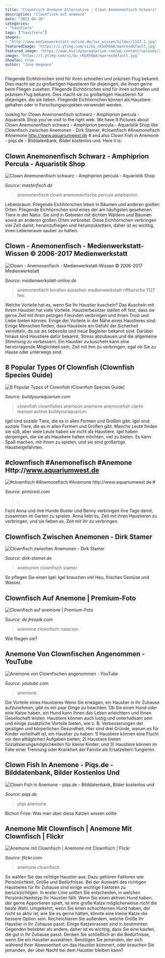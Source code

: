 ```yaml
---
title: "Clownfisch Anemone Alternative : Clown Anemonenfisch Schwarz"
description: "Clownfisch auf anemone"
date: "2022-04-20"
categories:
- "haustiere"
tags: ["haustiere"]
images:
- "http://www.medienwerkstatt-online.de/lws_wissen/bilder/1127-1.jpg"
featuredImage: "https://i.ytimg.com/vi/Gu_cKbXh6AA/maxresdefault.jpg"
featured_image: "https://www.buildyouraquarium.com/wp-content/uploads/2020/02/anemone_2.jpg"
image: "https://i.ytimg.com/vi/Gu_cKbXh6AA/maxresdefault.jpg"
ShowToc: true
author: "June Hegmann"
---
```



Fliegende Eichhörnchen sind für ihren schnellen und präzisen Flug bekannt. Dies macht sie zu großartigen Haustieren für diejenigen, die ihnen gerne beim Fliegen zusehen.
Fliegende Eichhörnchen sind für ihren schnellen und präzisen Flug bekannt. Dies macht sie zu großartigen Haustieren für diejenigen, die sie lieben. Fliegende Eichhörnchen können als Haustiere gehalten oder in Forschungsprojekten verwendet werden.

	

		
looking for Clown Anemonenfisch schwarz - Amphiprion percula - Aquaristik Shop you've visit to the right web. We have 9 Pictures about Clown Anemonenfisch schwarz - Amphiprion percula - Aquaristik Shop like Clownfisch zwischen Anemonen - Dirk Stamer, #clownfisch #Anemonefisch #Anemone http://www.aquariumwest.de # and also Clown Fish in Anemone - piqs.de - Bilddatenbank, Bilder kostenlos und. Here it is:
		
    
## Clown Anemonenfisch Schwarz - Amphiprion Percula - Aquaristik Shop

<img loading=lazy src="https://media.masterfisch.com/2581-thickbox_default/clown-anemonenfisch-schwarz.jpg" onerror="this.onerror=null;this.src='https://tse3.mm.bing.net/th?id=OIP.b5czDH6R6GY-84gcf2Y3lQHaE7&amp;pid=15.1';" alt="Clown Anemonenfisch schwarz - Amphiprion percula - Aquaristik Shop">

_Source: masterfisch.de_

>anemonenfisch clown anemonenfische percula amphiprion. 

	

Lebensraum: Fliegende Eichhörnchen leben in Bäumen und anderen großen Orten.
Fliegende Eichhörnchen sind eines der am häufigsten gesehenen Tiere in der Natur. Sie sind in Gebieten mit dichten Wäldern und Bäumen sowie an anderen großen Orten verbreitet. Diese Eichhörnchen verbringen viel Zeit damit, herumzufliegen und herumzuklettern, daher ist es wichtig, ihren Lebensraum sauber zu halten.

    
## Clown - Anemonenfisch - Medienwerkstatt-Wissen © 2006-2017 Medienwerkstatt

<img loading=lazy src="http://www.medienwerkstatt-online.de/lws_wissen/bilder/1127-1.jpg" onerror="this.onerror=null;this.src='https://tse4.mm.bing.net/th?id=OIP.5GyON51Wzp5UIXOTSo1pSgHaFo&amp;pid=15.1';" alt="Clown - Anemonenfisch - Medienwerkstatt-Wissen © 2006-2017 Medienwerkstatt">

_Source: medienwerkstatt-online.de_

>anemonenfisch korallen aussehen medienwerkstatt riffbarsche 1127 lws. 

	

Welche Vorteile hat es, wenn Sie Ihr Haustier kuscheln?
Das Kuscheln mit Ihrem Haustier hat viele Vorteile. Haustierbesitzer stellen oft fest, dass sie gerne Zeit mit ihren pelzigen Freunden verbringen und ihnen Trost und Liebe bieten können. Einige der Vorteile in der Nähe eines Haustieres sind:
Einige Menschen finden, dass Haustiere ein Gefühl der Sicherheit vermitteln, da sie als liebevolle und treue Begleiter bekannt sind. Darüber hinaus sind Haustiere dafür bekannt, Stress abzubauen und die allgemeine Stimmung zu verbessern. Ein Haustier zu kuscheln kann eine hervorragende Möglichkeit sein, Zeit mit ihm zu verbringen, egal ob Sie zu Hause oder unterwegs sind.

    
## 8 Popular Types Of Clownfish (Clownfish Species Guide)

<img loading=lazy src="https://www.buildyouraquarium.com/wp-content/uploads/2020/02/anemone_2.jpg" onerror="this.onerror=null;this.src='https://tse2.mm.bing.net/th?id=OIP.NYM6Igy4xXOuHN3PxD67igHaFJ&amp;pid=15.1';" alt="8 Popular Types of Clownfish (Clownfish Species Guide)">

_Source: buildyouraquarium.com_

>clownfish clownfishes anemoon anemone anemonefish clarkii maroon actinie buildyouraquarium. 

	

Igel sind soziale Tiere, die es in allen Formen und Größen gibt.
Igel sind soziale Tiere, die es in allen Formen und Größen gibt. Manche Leute finden sie süß, aber viele Leute haben sie nicht als Haustiere. Igel haben denjenigen, die sie als Haustiere halten möchten, viel zu bieten. Es kann Spaß machen, mit ihnen zu spielen, und sie sind großartige Haustiergefährten.

    
## #clownfisch #Anemonefisch #Anemone Http://www.aquariumwest.de #

<img loading=lazy src="https://i.pinimg.com/736x/d3/d3/97/d3d3976e65fb3ad9826857f1a86e9f4e--anemones.jpg" onerror="this.onerror=null;this.src='https://tse2.mm.bing.net/th?id=OIP.sQtGN7cRq3aj2JVImdG76gHaLH&amp;pid=15.1';" alt="#clownfisch #Anemonefisch #Anemone http://www.aquariumwest.de #">

_Source: pinterest.com_

>. 

	

Fazit
Anna und ihre Hunde Buster und Benny verbringen ihre Tage damit, zusammen im Garten zu spielen. Anna liebt es, Zeit mit ihren Haustieren zu verbringen, und sie lieben es, Zeit mit ihr zu verbringen.

    
## Clownfisch Zwischen Anemonen - Dirk Stamer

<img loading=lazy src="https://www.dirk-stamer.de/wp-content/uploads/2021/05/IMG_0935-1152x1536.jpeg" onerror="this.onerror=null;this.src='https://tse2.mm.bing.net/th?id=OIP.PqyEuDXnENJFVwWrhafnxAHaJ4&amp;pid=15.1';" alt="Clownfisch zwischen Anemonen - Dirk Stamer">

_Source: dirk-stamer.de_

>anemonen clownfisch stamer. 

	

So pflegen Sie einen Igel: Igel brauchen viel Heu, frisches Gemüse und Wasser.

    
## Clownfisch Auf Anemone | Premium-Foto

<img loading=lazy src="https://image.freepik.com/fotos-kostenlos/clownfisch-auf-anemone_1360-172.jpg" onerror="this.onerror=null;this.src='https://tse1.mm.bing.net/th?id=OIP.6vtXiJQKJe2YUTVKSWn2jwHaE7&amp;pid=15.1';" alt="Clownfisch auf anemone | Premium-Foto">

_Source: de.freepik.com_

>anemone clownfisch natacion. 

	

Wie fliegen sie?

    
## Anemone Von Clownfischen Angenommen - YouTube

<img loading=lazy src="https://i.ytimg.com/vi/Gu_cKbXh6AA/maxresdefault.jpg" onerror="this.onerror=null;this.src='https://tse3.mm.bing.net/th?id=OIP.O10rvaKWwXyLrxdtOtCs0QHaEK&amp;pid=15.1';" alt="Anemone von Clownfischen angenommen - YouTube">

_Source: youtube.com_

>anemone. 

	

Die Vorteile eines Haustieres
Wenn Sie erwägen, ein Haustier in Ihr Zuhause aufzunehmen, gibt es ein paar Dinge zu beachten. Ob Sie einen Hund oder eine Katze haben, ein Hund kann Ihnen das Leben erleichtern und Ihnen Gesellschaft leisten. Haustiere können auch lustig und unterhaltsam sein und einige zusätzliche Vorteile bieten, wie z. B. Verbesserungen der geistigen und körperlichen Gesundheit. Hier sind drei Gründe, warum es für Kinder vorteilhaft ist, ein Haustier zu haben: 1) Haustiere können eine Flucht vor den alltäglichen Aufgaben bieten; 2) Haustiere bieten Sozialisierungsmöglichkeiten für kleine Kinder; und 3) Haustiere können im Falle einer Trennung oder Krankheit der Familie als Ersatzeltern fungieren.

    
## Clown Fish In Anemone - Piqs.de - Bilddatenbank, Bilder Kostenlos Und

<img loading=lazy src="https://fotos.piqs.de/7/b/4/c/4/fd903e37d8baa226da6d440eab12bfa9.jpg" onerror="this.onerror=null;this.src='https://tse3.mm.bing.net/th?id=OIP.LKi292htTZTmzHsu7l0s8wHaFj&amp;pid=15.1';" alt="Clown Fish in Anemone - piqs.de - Bilddatenbank, Bilder kostenlos und">

_Source: piqs.de_

>piqs anemone. 

	

Bichon Frise: Was man über diese Katzen wissen sollte

    
## Anemone Mit Clownfisch | Anemone Mit Clownfisch | Flickr

<img loading=lazy src="https://live.staticflickr.com/103/368955077_1af30ccc39.jpg" onerror="this.onerror=null;this.src='https://tse3.mm.bing.net/th?id=OIP.9rZtU0DZ9_Qxd_E1v01zXQHaFj&amp;pid=15.1';" alt="Anemone mit Clownfisch | Anemone mit Clownfisch | Flickr">

_Source: flickr.com_

>anemone clownfisch. 

	

So wählen Sie das richtige Haustier aus: Dazu gehören Faktoren wie Persönlichkeit, Größe und Bedürfnisse.
Bei der Auswahl des richtigen Haustieres für Ihr Zuhause sind einige wichtige Faktoren zu berücksichtigen. In erster Linie sollten Sie entscheiden, in welchen Persönlichkeitstyp Ihr Haustier fällt. Wenn Sie einen aktiven Hund haben, der gerne Apportieren spielt, ist eine große Katze möglicherweise nicht die beste Wahl. Umgekehrt, wenn Sie einen schüchternen Hund haben, der nicht so aktiv ist, wie Sie es gerne hätten, könnte eine kleine Katze die bessere Option sein. Recherchieren Sie außerdem, welche Größe Ihr Haustier in Ihr Zuhause passt. Einige Katzenrassen sind in bestimmten Gegenden beliebter als andere, daher ist es wichtig, dass Sie eine kaufen, die gut in Ihr Zuhause passt. Denken Sie schließlich an die Bedürfnisse, wenn Sie ein Haustier auswählen. Benötigen Sie jemanden, der sich während Ihrer Abwesenheit um das Haustier kümmert, oder brauchen Sie jemanden, der über Nacht bei dem Haustier bleiben kann?

